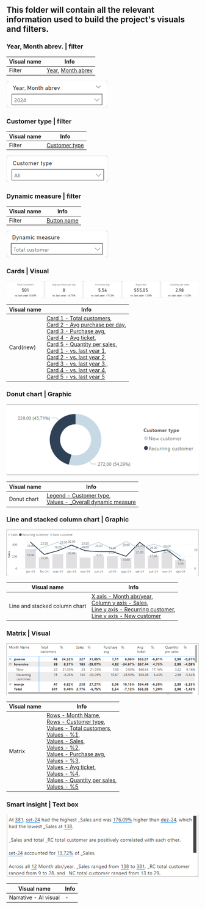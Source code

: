 <h2><p>This folder will contain all the relevant information used to build the project's visuals and filters. </p></h2>

<h3>Year, Month abrev. | filter</h3>

| Visual name                                      | Info                                      |
|------------------------------------------------|-----------------------------------------------|
| Filter | [Year](/Datasource/dimCalendar.md), [Month abrev](/Datasource/dimCalendar.md)|

![Filter](../Graphics/Images/Screenshot_4.png)


<h3>Customer type  | filter</h3>

| Visual name                                      | Info                                      |
|------------------------------------------------|-----------------------------------------------|
| Filter | [Customer type](/Datasource/factSales.md)|

![Filter](../Graphics/Images/Screenshot_5.png)

<h3>Dynamic measure | filter</h3>

| Visual name                                      | Info                                      |
|------------------------------------------------|-----------------------------------------------|
| Filter | [Button name](/Datasource/_Dynamic%20buttons.md)|

![Filter](../Graphics/Images/Screenshot_6.png)

<h3>Cards | Visual</h3>

![Visual](../Graphics/Images/Screenshot_3.png)

| Visual name                                      | Info                                      |
|------------------------------------------------|-----------------------------------------------|
| Card(new) | [Card 1 - Total customers](../Measures/Overall/_Total%20customers.md),<br> [Card 2 - Avg purchase per day](../Measures/Overall/_AVG%20purchase%20interval.md),<br> [Card 3 - Purchase avg](../Measures/Overall/_AVG%20Order%20by%20customer.md),<br> [Card 4 - Avg ticket](../Measures/Overall/_$%20average%20ticket.md),<br> [Card 5 - Quantity per sales](../Measures/Overall/_AVG%20quantity%20per%20sales.md),<br> [Card 1 - vs. last year 1](../Measures/Text%20format%20measures/_txt%20sply%20total%20customer.md),<br> [Card 2 - vs. last year 2](../Measures/Text%20format%20measures/_txt%20sply%20avg%20purchase%20per%20day.md),<br> [Card 3 - vs. last year 3](../Measures/Text%20format%20measures/_txt%20sply%20avg%20Order%20by%20customer.md),,<br> [Card 4 - vs. last year 4](../Measures/Text%20format%20measures/_txt%20sply%20average%20ticket.md),<br> [Card 5 - vs. last year 5](../Measures/Text%20format%20measures/_txt%20sply%20avg%20quantity%20per%20sales.md)|



<h3>Donut chart | Graphic</h3>

![Graphic](../Graphics/Images/Screenshot_8.png)

| Visual name                                      | Info                                      |
|------------------------------------------------|-----------------------------------------------|
| Donut chart | [Legend - Customer type](/Datasource/_Dynamic%20buttons.md), <br> [Values - _Overall dynamic measure](/Datasource/_Dynamic%20buttons.md)|



<h3>Line and stacked column chart | Graphic</h3>

![Graphic](../Graphics/Images/Screenshot_10.png)

| Visual name                                      | Info                                      |
|------------------------------------------------|-----------------------------------------------|
| Line and stacked column chart | [X axis - Month abr/year](/Datasource/dimCalendar.md), <br> [Column y axis - Sales](/Measures/Overall/_Sales.md), <br> [Line y axis - Recurring customer](/Measures/New%20and%20Recurring%20customers/_RC%20dynamic%20measures.md), <br> [Line y axis - New customer](/Measures/New%20and%20Recurring%20customers/_NC%20dynamic%20measures.md)|



<h3>Matrix | Visual</h3>

![Graphic](../Graphics/Images/Screenshot_11.png)

| Visual name                                      | Info                                      |
|------------------------------------------------|-----------------------------------------------|
| Matrix | [Rows - Month Name](/Datasource/dimCalendar.md), <br> [Rows - Customer type](/Datasource/factSales.md), <br> [Values - Total customers](/Measures/Overall/_Total%20customers.md), <br> [Values - %1](/Measures/Temporal%20measures/_%25SPLY%20total%20customer.md), <br> [Values - Sales](/Measures/Overall/_Sales.md), <br> [Values - %2](/Measures/Temporal%20measures/_%25SPLY%20sales.md), <br> [Values - Purchase avg](/Measures/Overall/_AVG%20Order%20by%20customer.md), <br> [Values - %3](/Measures/Temporal%20measures/_%25SPLY%20avg%20Order%20by%20customer.md), <br> [Values - Avg ticket](/Measures/Overall/_$%20average%20ticket.md), <br> [Values - %4](/Measures/Temporal%20measures/_%25SPLY%20average%20ticket.md), <br> [Values - Quantity per sales](/Measures/Overall/_AVG%20quantity%20per%20sales.md), <br> [Values - %5](/Measures/Temporal%20measures/_%25SPLY%20avg%20quantity%20per%20sales.md)|

<h3>Smart insight | Text box</h3>

![Graphic](../Graphics/Images/Screenshot_12.png)

| Visual name                                      | Info                                      |
|------------------------------------------------|-----------------------------------------------|
| Narrative - AI visual | -|
